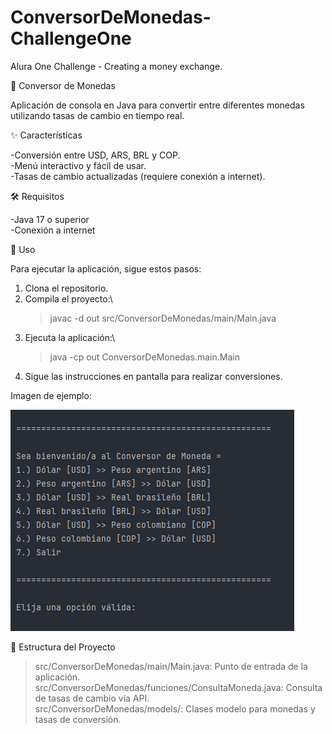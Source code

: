 # ConversorDeMonedas-ChallengeOne
Alura One Challenge - Creating a money exchange.

💱 Conversor de Monedas

Aplicación de consola en Java para convertir entre diferentes monedas utilizando tasas de cambio en tiempo real.


✨ Características

-Conversión entre USD, ARS, BRL y COP.\
-Menú interactivo y fácil de usar.\
-Tasas de cambio actualizadas (requiere conexión a internet).

🛠️ Requisitos

-Java 17 o superior\
-Conexión a internet

🚀 Uso

Para ejecutar la aplicación, sigue estos pasos:

1) Clona el repositorio.
2) Compila el proyecto:\
    >javac -d out src/ConversorDeMonedas/main/Main.java
3) Ejecuta la aplicación:\
    >java -cp out ConversorDeMonedas.main.Main
4) Sigue las instrucciones en pantalla para realizar conversiones.

Imagen de ejemplo:

![img.png](img.png)

📁 Estructura del Proyecto

>src/ConversorDeMonedas/main/Main.java: Punto de entrada de la aplicación.\
src/ConversorDeMonedas/funciones/ConsultaMoneda.java: Consulta de tasas de cambio vía API.\
src/ConversorDeMonedas/models/: Clases modelo para monedas y tasas de conversión.
